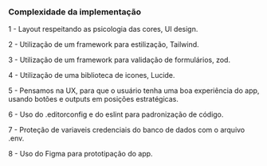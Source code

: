 ### Complexidade da implementação

1 - Layout respeitando as psicologia das cores, UI design.

2 - Utilização de um framework para estilização, Tailwind.

3 - Utilização de um framework para validação de formulários, zod.

4 - Utilização de uma biblioteca de icones, Lucide.

5 - Pensamos na UX, para que o usuário tenha uma boa experiência do app, usando botões e outputs em posições estratégicas.

6 - Uso do .editorconfig e do eslint para padronização de código.

7 - Proteção de variaveis credenciais do banco de dados com o arquivo .env.

8 - Uso do Figma para prototipação do app.
